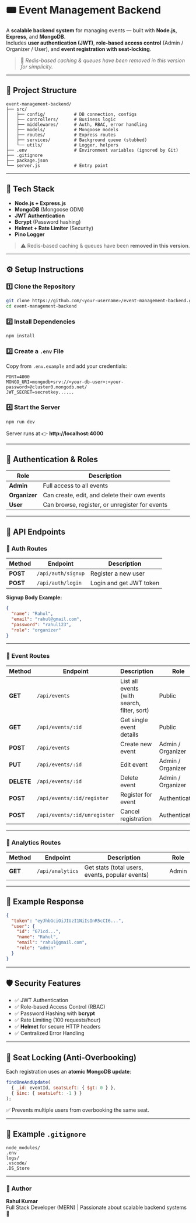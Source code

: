 # 🎟️ Event Management Backend

A **scalable backend system** for managing events — built with **Node.js**, **Express**, and **MongoDB**.  
Includes **user authentication (JWT)**, **role-based access control** (Admin / Organizer / User), and **event registration with seat-locking**.

> 🚀 *Redis-based caching & queues have been removed in this version for simplicity.*

---

## 📁 Project Structure

```
event-management-backend/
├── src/
│   ├── config/           # DB connection, configs
│   ├── controllers/      # Business logic
│   ├── middlewares/      # Auth, RBAC, error handling
│   ├── models/           # Mongoose models
│   ├── routes/           # Express routes
│   ├── services/         # Background queue (stubbed)
│   └── utils/            # Logger, helpers
├── .env                  # Environment variables (ignored by Git)
├── .gitignore
├── package.json
└── server.js             # Entry point
```

---

## 🧰 Tech Stack

- **Node.js + Express.js**
- **MongoDB** (Mongoose ODM)
- **JWT Authentication**
- **Bcrypt** (Password hashing)
- **Helmet + Rate Limiter** (Security)
- **Pino Logger**

> ⚠️ Redis-based caching & queues have been **removed in this version**.

---

## ⚙️ Setup Instructions

### 1️⃣ Clone the Repository
```bash
git clone https://github.com/<your-username>/event-management-backend.git
cd event-management-backend
```

### 2️⃣ Install Dependencies
```bash
npm install
```

### 3️⃣ Create a `.env` File
Copy from `.env.example` and add your credentials:

```env
PORT=4000
MONGO_URI=mongodb+srv://<your-db-user>:<your-password>@cluster0.mongodb.net/
JWT_SECRET=secretkey......
```

### 4️⃣ Start the Server
```bash
npm run dev
```

Server runs at 👉 **http://localhost:4000**

---

## 🔐 Authentication & Roles

| Role | Description |
|------|--------------|
| **Admin** | Full access to all events |
| **Organizer** | Can create, edit, and delete their own events |
| **User** | Can browse, register, or unregister for events |

---

## 🧩 API Endpoints

### 🔸 Auth Routes
| Method | Endpoint | Description |
|--------|-----------|-------------|
| **POST** | `/api/auth/signup` | Register a new user |
| **POST** | `/api/auth/login` | Login and get JWT token |

**Signup Body Example:**
```json
{
  "name": "Rahul",
  "email": "rahul@gmail.com",
  "password": "rahul123",
  "role": "organizer"
}
```

---

### 🔸 Event Routes
| Method | Endpoint | Description | Role |
|--------|-----------|-------------|------|
| **GET** | `/api/events` | List all events (with search, filter, sort) | Public |
| **GET** | `/api/events/:id` | Get single event details | Public |
| **POST** | `/api/events` | Create new event | Admin / Organizer |
| **PUT** | `/api/events/:id` | Edit event | Admin / Organizer |
| **DELETE** | `/api/events/:id` | Delete event | Admin / Organizer |
| **POST** | `/api/events/:id/register` | Register for event | Authenticated |
| **POST** | `/api/events/:id/unregister` | Cancel registration | Authenticated |

---

### 🔸 Analytics Routes
| Method | Endpoint | Description | Role |
|--------|-----------|-------------|------|
| **GET** | `/api/analytics` | Get stats (total users, events, popular events) | Admin |

---

## 🧾 Example Response
```json
{
  "token": "eyJhbGciOiJIUzI1NiIsInR5cCI6...",
  "user": {
    "id": "671cd...",
    "name": "Rahul",
    "email": "rahul@gmail.com",
    "role": "admin"
  }
}
```

---

## 🛡️ Security Features

- ✅ JWT Authentication  
- ✅ Role-based Access Control (RBAC)  
- ✅ Password Hashing with **bcrypt**  
- ✅ Rate Limiting (100 requests/hour)  
- ✅ **Helmet** for secure HTTP headers  
- ✅ Centralized Error Handling  

---

## 🧠 Seat Locking (Anti-Overbooking)

Each registration uses an **atomic MongoDB update**:

```js
findOneAndUpdate(
  { _id: eventId, seatsLeft: { $gt: 0 } },
  { $inc: { seatsLeft: -1 } }
);
```

✅ Prevents multiple users from overbooking the same seat.

---

## 🧩 Example `.gitignore`

```
node_modules/
.env
logs/
.vscode/
.DS_Store
```

---

### 💫 Author
**Rahul Kumar**  
Full Stack Developer (MERN) | Passionate about scalable backend systems 🚀  
